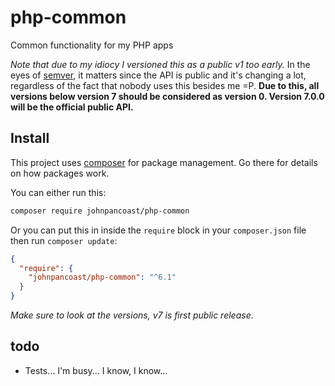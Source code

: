 # php-common

Common functionality for my PHP apps

*Note that due to my idiocy I versioned this as a public v1 too early.* In the
eyes of [semver](http://semver.org/), it matters since the API is public and
it's changing a lot, regardless of the fact that nobody uses this besides me =P.
**Due to this, all versions below version 7 should be considered as version 0.
Version 7.0.0 will be the official public API.**

## Install

This project uses [composer](https://getcomposer.org/) for package management. Go there for details on how packages work.

You can either run this:

```bash
composer require johnpancoast/php-common
```

Or you can put this in inside the `require` block in your `composer.json` file then run `composer update`:

```json
{
  "require": {
    "johnpancoast/php-common": "^6.1"
  }
}
```

*Make sure to look at the versions, v7 is first public release*.

## todo
* Tests... I'm busy... I know, I know...
